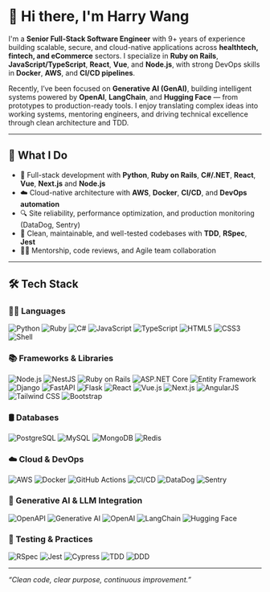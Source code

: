 # 👋 Hi there, I'm Harry Wang

I'm a **Senior Full-Stack Software Engineer** with 9+ years of experience building scalable, secure, and cloud-native applications across **healthtech, fintech, and eCommerce** sectors. I specialize in **Ruby on Rails**, **JavaScript/TypeScript**, **React**, **Vue**, and **Node.js**, with strong DevOps skills in **Docker**, **AWS**, and **CI/CD pipelines**.

Recently, I’ve been focused on **Generative AI (GenAI)**, building intelligent systems powered by **OpenAI**, **LangChain**, and **Hugging Face** — from prototypes to production-ready tools. I enjoy translating complex ideas into working systems, mentoring engineers, and driving technical excellence through clean architecture and TDD.

---

## 💼 What I Do

- 🔧 Full-stack development with **Python**, **Ruby on Rails**, **C#/.NET**, **React**, **Vue**, **Next.js** and **Node.js**
- ☁️ Cloud-native architecture with **AWS**, **Docker**, **CI/CD**, and **DevOps automation**
- 🔍 Site reliability, performance optimization, and production monitoring (DataDog, Sentry)
- 🧪 Clean, maintainable, and well-tested codebases with **TDD**, **RSpec**, **Jest**
- 👨‍🏫 Mentorship, code reviews, and Agile team collaboration

---

## 🛠️ Tech Stack

### 👨‍💻 Languages
![Python](https://img.shields.io/badge/Python-3776AB?style=flat&logo=python&logoColor=white)
![Ruby](https://img.shields.io/badge/-Ruby-CC342D?style=flat&logo=ruby&logoColor=white)
![C#](https://img.shields.io/badge/C%23-239120?style=flat&logo=c-sharp&logoColor=white)
![JavaScript](https://img.shields.io/badge/-JavaScript-F7DF1E?style=flat&logo=javascript&logoColor=black)
![TypeScript](https://img.shields.io/badge/-TypeScript-3178C6?style=flat&logo=typescript&logoColor=white)
![HTML5](https://img.shields.io/badge/-HTML5-E34F26?style=flat&logo=html5&logoColor=white)
![CSS3](https://img.shields.io/badge/-CSS3-1572B6?style=flat&logo=css3&logoColor=white)
![Shell](https://img.shields.io/badge/-Shell-4EAA25?style=flat&logo=gnu-bash&logoColor=white)

### 📚 Frameworks & Libraries
![Node.js](https://img.shields.io/badge/Node.js-339933?style=flat&logo=nodedotjs&logoColor=white)
![NestJS](https://img.shields.io/badge/NestJS-E0234E?style=flat&logo=nestjs&logoColor=white)
![Ruby on Rails](https://img.shields.io/badge/-Rails-CC0000?style=flat&logo=ruby-on-rails&logoColor=white)
![ASP.NET Core](https://img.shields.io/badge/ASP.NET_Core-512BD4?style=flat&logo=dotnet&logoColor=white)
![Entity Framework](https://img.shields.io/badge/Entity_Framework-68217A?style=flat&logo=.net&logoColor=white)
![Django](https://img.shields.io/badge/Django-092E20?style=flat&logo=django&logoColor=white)
![FastAPI](https://img.shields.io/badge/FastAPI-009688?style=flat&logo=fastapi&logoColor=white)
![Flask](https://img.shields.io/badge/Flask-000000?style=flat&logo=flask&logoColor=white)
![React](https://img.shields.io/badge/-React-61DAFB?style=flat&logo=react&logoColor=black)
![Vue.js](https://img.shields.io/badge/-Vue.js-4FC08D?style=flat&logo=vue.js&logoColor=white)
![Next.js](https://img.shields.io/badge/-Next.js-000000?style=flat&logo=next.js&logoColor=white)
![AngularJS](https://img.shields.io/badge/-AngularJS-E23237?style=flat&logo=angularjs&logoColor=white)
![Tailwind CSS](https://img.shields.io/badge/-Tailwind%20CSS-38B2AC?style=flat&logo=tailwind-css&logoColor=white)
![Bootstrap](https://img.shields.io/badge/-Bootstrap-7952B3?style=flat&logo=bootstrap&logoColor=white)

### 🛢️ Databases
![PostgreSQL](https://img.shields.io/badge/-PostgreSQL-4169E1?style=flat&logo=postgresql&logoColor=white)
![MySQL](https://img.shields.io/badge/-MySQL-4479A1?style=flat&logo=mysql&logoColor=white)
![MongoDB](https://img.shields.io/badge/-MongoDB-47A248?style=flat&logo=mongodb&logoColor=white)
![Redis](https://img.shields.io/badge/-Redis-DC382D?style=flat&logo=redis&logoColor=white)

### ☁️ Cloud & DevOps
![AWS](https://img.shields.io/badge/-AWS-232F3E?style=flat&logo=amazon-aws&logoColor=white)
![Docker](https://img.shields.io/badge/-Docker-2496ED?style=flat&logo=docker&logoColor=white)
![GitHub Actions](https://img.shields.io/badge/-GitHub%20Actions-2088FF?style=flat&logo=github-actions&logoColor=white)
![CI/CD](https://img.shields.io/badge/-CI/CD-0A0A0A?style=flat&logo=git&logoColor=white)
![DataDog](https://img.shields.io/badge/-Datadog-632CA6?style=flat&logo=datadog&logoColor=white)
![Sentry](https://img.shields.io/badge/-Sentry-362D59?style=flat&logo=sentry&logoColor=white)

### 🧠 Generative AI & LLM Integration
![OpenAPI](https://img.shields.io/badge/-OpenAPI-6BA539?style=flat)
![Generative AI](https://img.shields.io/badge/Generative_AI-%2300B4D8?style=flat&logo=openai&logoColor=white)
![OpenAI](https://img.shields.io/badge/OpenAI-412991?style=flat&logo=openai&logoColor=white)
![LangChain](https://img.shields.io/badge/LangChain-000000?style=flat&logo=python&logoColor=white)
![Hugging Face](https://img.shields.io/badge/HuggingFace-FFD21F?style=flat&logo=huggingface&logoColor=black)

### 🧪 Testing & Practices
![RSpec](https://img.shields.io/badge/-RSpec-CC342D?style=flat&logo=ruby&logoColor=white)
![Jest](https://img.shields.io/badge/-Jest-C21325?style=flat&logo=jest&logoColor=white)
![Cypress](https://img.shields.io/badge/-Cypress-17202C?style=flat&logo=cypress&logoColor=white)
![TDD](https://img.shields.io/badge/-TDD-4CAF50?style=flat)
![DDD](https://img.shields.io/badge/-DDD-2196F3?style=flat)

---

_“Clean code, clear purpose, continuous improvement.”_
